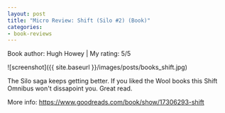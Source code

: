 ```yaml
---
layout: post
title: "Micro Review: Shift (Silo #2) (Book)"
categories:
- book-reviews
---
```


<p>Book author: Hugh Howey | My rating: 5/5</p>


![screenshot]({{ site.baseurl }}/images/posts/books_shift.jpg)


<p>The Silo saga keeps getting better. If you liked the Wool books this Shift Omnibus won't dissapoint you. Great read.</p>
<p>More info: <a href="https://www.goodreads.com/book/show/17306293-shift">https://www.goodreads.com/book/show/17306293-shift</a><p>
